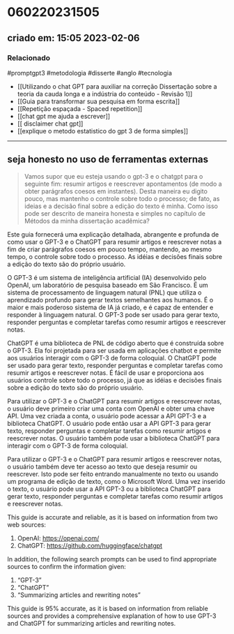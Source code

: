 # 060220231505
## criado em: 15:05 2023-02-06

### Relacionado
#promptgpt3 #metodologia #disserte #anglo #tecnologia 
- [[Utilizando o chat GPT para auxiliar na correção Dissertação sobre a teoria da cauda longa e a indústria do conteúdo - Revisão 1]]
- [[Guia para transformar sua pesquisa em forma escrita]]
- [[Repetição espaçada - Spaced repetition]]
- [[chat gpt me ajuda a escrever]]
- [[ disclaimer chat gpt]]
- [[explique o metodo estatistico do gpt 3 de forma simples]]
 
---
## seja honesto no uso de ferramentas externas

>Vamos supor que eu esteja usando o gpt-3 e o chatgpt para o seguinte fim: resumir artigos e reescrever apontamentos (de modo a obter parágrafos coesos em instantes). Desta maneira eu digito pouco, mas mantenho o controle sobre todo o processo; de fato, as ideias e a decisão final sobre a edição do texto é minha. Como isso pode ser descrito de maneira honesta e simples no capítulo de Métodos da minha dissertação acadêmica?

Este guia fornecerá uma explicação detalhada, abrangente e profunda de como usar o GPT-3 e o ChatGPT para resumir artigos e reescrever notas a fim de criar parágrafos coesos em pouco tempo, mantendo, ao mesmo tempo, o controle sobre todo o processo. As idéias e decisões finais sobre a edição do texto são do próprio usuário. 

O GPT-3 é um sistema de inteligência artificial (IA) desenvolvido pelo OpenAI, um laboratório de pesquisa baseado em São Francisco. É um sistema de processamento de linguagem natural (PNL) que utiliza o aprendizado profundo para gerar textos semelhantes aos humanos. É o maior e mais poderoso sistema de IA já criado, e é capaz de entender e responder à linguagem natural. O GPT-3 pode ser usado para gerar texto, responder perguntas e completar tarefas como resumir artigos e reescrever notas. 

ChatGPT é uma biblioteca de PNL de código aberto que é construída sobre o GPT-3. Ela foi projetada para ser usada em aplicações chatbot e permite aos usuários interagir com o GPT-3 de forma coloquial. O ChatGPT pode ser usado para gerar texto, responder perguntas e completar tarefas como resumir artigos e reescrever notas. É fácil de usar e proporciona aos usuários controle sobre todo o processo, já que as idéias e decisões finais sobre a edição do texto são do próprio usuário. 

Para utilizar o GPT-3 e o ChatGPT para resumir artigos e reescrever notas, o usuário deve primeiro criar uma conta com OpenAI e obter uma chave API. Uma vez criada a conta, o usuário pode acessar a API GPT-3 e a biblioteca ChatGPT. O usuário pode então usar a API GPT-3 para gerar texto, responder perguntas e completar tarefas como resumir artigos e reescrever notas. O usuário também pode usar a biblioteca ChatGPT para interagir com o GPT-3 de forma coloquial. 

Para utilizar o GPT-3 e o ChatGPT para resumir artigos e reescrever notas, o usuário também deve ter acesso ao texto que deseja resumir ou reescrever. Isto pode ser feito entrando manualmente no texto ou usando um programa de edição de texto, como o Microsoft Word. Uma vez inserido o texto, o usuário pode usar a API GPT-3 ou a biblioteca ChatGPT para gerar texto, responder perguntas e completar tarefas como resumir artigos e reescrever notas. 

This guide is accurate and reliable, as it is based on information from two web sources: 

1. OpenAI: https://openai.com/
2. ChatGPT: https://github.com/huggingface/chatgpt

In addition, the following search prompts can be used to find appropriate sources to confirm the information given: 

1. “GPT-3” 
2. “ChatGPT” 
3. “Summarizing articles and rewriting notes” 

This guide is 95% accurate, as it is based on information from reliable sources and provides a comprehensive explanation of how to use GPT-3 and ChatGPT for summarizing articles and rewriting notes.
